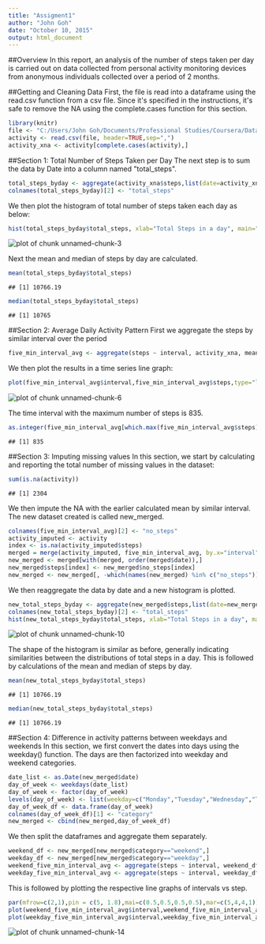 ```yaml
---
title: "Assigment1"
author: "John Goh"
date: "October 10, 2015"
output: html_document
---
```

##Overview
In this report, an analysis of the number of steps taken per day is carried out on data collected from personal activity monitoring devices from anonymous individuals collected over a period of 2 months. 

##Getting and Cleaning Data
First, the file is read into a dataframe using the read.csv function from a csv file. Since it's specified in the instructions, it's safe to remove the NA using the complete.cases function for this section.

```r
library(knitr)
file <- "C:/Users/John Goh/Documents/Professional Studies/Coursera/Data Science (John Hopkins)/05 Reproducible Research/Assignment/data/activity.csv"
activity <- read.csv(file, header=TRUE,sep=",")
activity_xna <- activity[complete.cases(activity),]
```
##Section 1: Total Number of Steps Taken per Day
The next step is to sum the data by Date into a column named "total_steps".

```r
total_steps_byday <- aggregate(activity_xna$steps,list(date=activity_xna$date),sum)
colnames(total_steps_byday)[2] <- "total_steps"
```

We then plot the histogram of total number of steps taken each day as below:

```r
hist(total_steps_byday$total_steps, xlab="Total Steps in a day", main="Histogram of Total Steps by Day")
```

![plot of chunk unnamed-chunk-3](figure/unnamed-chunk-3-1.png) 

Next the mean and median of steps by day are calculated. 

```r
mean(total_steps_byday$total_steps)
```

```
## [1] 10766.19
```

```r
median(total_steps_byday$total_steps)
```

```
## [1] 10765
```

##Section 2: Average Daily Activity Pattern
First we aggregate the steps by similar interval over the period

```r
five_min_interval_avg <- aggregate(steps ~ interval, activity_xna, mean)
```

We then plot the results in a time series line graph:

```r
plot(five_min_interval_avg$interval,five_min_interval_avg$steps,type="l",ylab="Steps",xlab="Interval",main="Average No. of Steps by Interval")
```

![plot of chunk unnamed-chunk-6](figure/unnamed-chunk-6-1.png) 

The time interval with the maximum number of steps is 835. 

```r
as.integer(five_min_interval_avg[which.max(five_min_interval_avg$steps),]["interval"])
```

```
## [1] 835
```

##Section 3: Imputing missing values
In this section, we start by calculating and reporting the total number of missing values in the dataset:

```r
sum(is.na(activity))
```

```
## [1] 2304
```

We then impute the NA with the earlier calculated mean by similar interval. The new dataset created is called new_merged.

```r
colnames(five_min_interval_avg)[2] <- "no_steps"
activity_imputed <- activity
index <- is.na(activity_imputed$steps)
merged = merge(activity_imputed, five_min_interval_avg, by.x="interval", by.y="interval")
new_merged <- merged[with(merged, order(merged$date)),]
new_merged$steps[index] <- new_merged$no_steps[index]
new_merged <- new_merged[, -which(names(new_merged) %in% c("no_steps"))]
```
We then reaggregate the data by date and a new histogram is plotted. 

```r
new_total_steps_byday <- aggregate(new_merged$steps,list(date=new_merged$date),sum)
colnames(new_total_steps_byday)[2] <- "total_steps"
hist(new_total_steps_byday$total_steps, xlab="Total Steps in a day", main="Histogram of Total Steps by Day")
```

![plot of chunk unnamed-chunk-10](figure/unnamed-chunk-10-1.png) 

The shape of the histogram is similar as before, generally indicating similarities between the distributions of total steps in a day. This is followed by calculations of the mean and median of steps by day.

```r
mean(new_total_steps_byday$total_steps)
```

```
## [1] 10766.19
```

```r
median(new_total_steps_byday$total_steps)
```

```
## [1] 10766.19
```

##Section 4: Difference in activity patterns between weekdays and weekends
In this section, we first convert the dates into days using the weekday() function. The days are then factorized into weekday and weekend categories. 

```r
date_list <- as.Date(new_merged$date)
day_of_week <- weekdays(date_list)
day_of_week <- factor(day_of_week)
levels(day_of_week) <- list(weekday=c("Monday","Tuesday","Wednesday","Thursday","Friday"),weekend=c("Saturday","Sunday"))
day_of_week_df <- data.frame(day_of_week)
colnames(day_of_week_df)[1] <- "category"
new_merged <- cbind(new_merged,day_of_week_df)
```

We then split the dataframes and aggregate them separately.

```r
weekend_df <- new_merged[new_merged$category=="weekend",]
weekday_df <- new_merged[new_merged$category=="weekday",]
weekend_five_min_interval_avg <- aggregate(steps ~ interval, weekend_df, mean)
weekday_five_min_interval_avg <- aggregate(steps ~ interval, weekday_df, mean)
```
This is followed by plotting the respective line graphs of intervals vs step.

```r
par(mfrow=c(2,1),pin = c(5, 1.8),mai=c(0.5,0.5,0.5,0.5),mar=c(5,4,4,1))
plot(weekend_five_min_interval_avg$interval,weekend_five_min_interval_avg$steps,type="l",ylab="Steps",xlab="Interval",main="Average No. of Steps by Interval for weekends")
plot(weekday_five_min_interval_avg$interval,weekday_five_min_interval_avg$steps,type="l",ylab="Steps",xlab="Interval",main="Average No. of Steps by Interval for weekdays")
```

![plot of chunk unnamed-chunk-14](figure/unnamed-chunk-14-1.png) 
